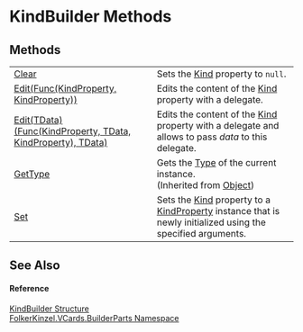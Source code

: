 # KindBuilder Methods




## Methods
<table>
<tr>
<td><a href="62041586-6bcb-068e-fe92-d5c0b2304333.md">Clear</a></td>
<td>Sets the <a href="aac4211f-3b04-d1fe-93a8-f838c3325dc7.md">Kind</a> property to <code>null</code>.</td></tr>
<tr>
<td><a href="e022e6b4-3178-0627-c51b-30c2458d8298.md">Edit(Func(KindProperty, KindProperty))</a></td>
<td>Edits the content of the <a href="aac4211f-3b04-d1fe-93a8-f838c3325dc7.md">Kind</a> property with a delegate.</td></tr>
<tr>
<td><a href="6d4a47b0-dbd2-98b1-cba3-f012faa02e32.md">Edit(TData)(Func(KindProperty, TData, KindProperty), TData)</a></td>
<td>Edits the content of the <a href="aac4211f-3b04-d1fe-93a8-f838c3325dc7.md">Kind</a> property with a delegate and allows to pass <em>data</em> to this delegate.</td></tr>
<tr>
<td><a href="https://learn.microsoft.com/dotnet/api/system.object.gettype" target="_blank" rel="noopener noreferrer">GetType</a></td>
<td>Gets the <a href="https://learn.microsoft.com/dotnet/api/system.type" target="_blank" rel="noopener noreferrer">Type</a> of the current instance.<br />(Inherited from <a href="https://learn.microsoft.com/dotnet/api/system.object" target="_blank" rel="noopener noreferrer">Object</a>)</td></tr>
<tr>
<td><a href="739fd00d-938d-0187-074b-198bf6b15633.md">Set</a></td>
<td>Sets the <a href="aac4211f-3b04-d1fe-93a8-f838c3325dc7.md">Kind</a> property to a <a href="e1bc8073-a416-1e7d-0e4a-43556fb31603.md">KindProperty</a> instance that is newly initialized using the specified arguments.</td></tr>
</table>

## See Also


#### Reference
<a href="fdda30b6-90bd-773c-a26a-593b351391e9.md">KindBuilder Structure</a>  
<a href="30716183-7f69-ceb8-b5fe-4d9f23e7fd2b.md">FolkerKinzel.VCards.BuilderParts Namespace</a>  

